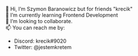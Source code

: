 👋 Hi, I’m Szymon Baranowicz but for friends "krecik" \
🌱 I’m currently learning Frontend Development \
💞️ I’m looking to collaborate. \
📫 You can reach me by:
 - Discord: krecik#9020
 - Twitter: @jestemkretem

<!---
Kr3t2115/Kr3t2115 is a ✨ special ✨ repository because its `README.md` (this file) appears on your GitHub profile.
You can click the Preview link to take a look at your changes.
--->
